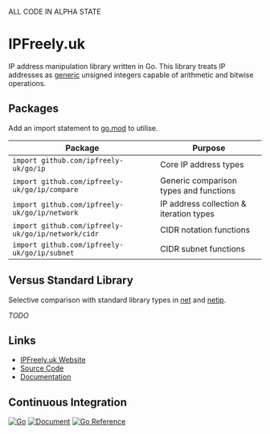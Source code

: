 ALL CODE IN ALPHA STATE

# IPFreely.uk

IP address manipulation library written in Go.
This library treats IP addresses as
[generic](https://go.dev/doc/tutorial/generics)
unsigned integers capable of arithmetic and bitwise operations.

## Packages

Add an import statement to [go.mod](https://go.dev/doc/modules/gomod-ref) to utilise.

| Package                                            | Purpose                                 |
|----------------------------------------------------|-----------------------------------------|
| `import github.com/ipfreely-uk/go/ip`              | Core IP address types                   |
| `import github.com/ipfreely-uk/go/ip/compare`      | Generic comparison types and functions  |
| `import github.com/ipfreely-uk/go/ip/network`      | IP address collection & iteration types |
| `import github.com/ipfreely-uk/go/ip/network/cidr` | CIDR notation functions                 |
| `import github.com/ipfreely-uk/go/ip/subnet`       | CIDR subnet functions                   |

## Versus Standard Library

Selective comparison with standard library types in
[net](https://pkg.go.dev/net@go1.22.2) and [netip](https://pkg.go.dev/net/netip@go1.22.2).

_TODO_

## Links

 - [IPFreely.uk Website](https://ipfreely.uk)
 - [Source Code](https://github.com/ipfreely-uk/go)
 - [Documentation](https://pkg.go.dev/github.com/ipfreely-uk/go)

## Continuous Integration

[![Go](https://github.com/ipfreely-uk/go/actions/workflows/go.yml/badge.svg)](https://github.com/ipfreely-uk/go/actions/workflows/go.yml)
[![Document](https://github.com/ipfreely-uk/go/actions/workflows/document.yml/badge.svg)](https://github.com/ipfreely-uk/go/actions/workflows/document.yml)
[![Go Reference](https://pkg.go.dev/badge/github.com/ipfreely-uk/go.svg)](https://pkg.go.dev/github.com/ipfreely-uk/go)
